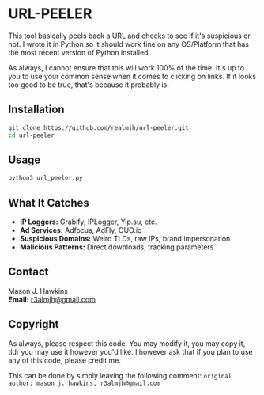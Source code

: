 # URL-PEELER

This tool basically peels back a URL and checks to see if it's suspicious or not. I wrote it in Python so it should work fine on any OS/Platform that has the most recent version of Python installed. 

As always, I cannot ensure that this will work 100% of the time. It's up to you to use your common sense when it comes to clicking on links. If it looks too good to be true, that's because it probably is. 

## Installation

```bash
git clone https://github.com/realmjh/url-peeler.git
cd url-peeler
```

## Usage

```bash
python3 url_peeler.py
```

## What It Catches

- **IP Loggers:** Grabify, IPLogger, Yip.su, etc.
- **Ad Services:** Adfocus, AdFly, OUO.io 
- **Suspicious Domains:** Weird TLDs, raw IPs, brand impersonation
- **Malicious Patterns:** Direct downloads, tracking parameters

## Contact

Mason J. Hawkins  
**Email:** [r3almjh@gmail.com](mailto:r3almjh@gmail.com)

## Copyright
As always, please respect this code. You may modify it, you may copy it, tldr you may use it however you'd like. I however ask that if you plan to use any of this code, please credit me. 

This can be done by simply leaving the following comment:
`original author: mason j. hawkins, r3almjh@gmail.com`

